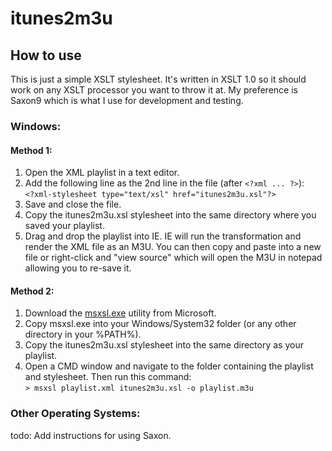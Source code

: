 itunes2m3u
==========

How to use
----------

This is just a simple XSLT stylesheet. It's written in XSLT 1.0 so it should work on any XSLT processor you want to throw it at. My preference is Saxon9 which is what I use for development and testing. 

### Windows:

#### Method 1:

1.	Open the XML playlist in a text editor.
1.	Add the following line as the 2nd line in the file (after `<?xml ... ?>`):<br/>
	`<?xml-stylesheet type="text/xsl" href="itunes2m3u.xsl"?>`
1.	Save and close the file.
1.	Copy the itunes2m3u.xsl stylesheet into the same directory where you saved your playlist.
1.	Drag and drop the playlist into IE. IE will run the transformation and render the XML file as an M3U. You can then copy and paste into a new file or right-click and "view source" which will open the M3U in notepad allowing you to re-save it. 

#### Method 2:

1.	Download the [msxsl.exe][] utility from Microsoft.
1.	Copy msxsl.exe into your Windows/System32 folder (or any other directory in your %PATH%).
1.	Copy the itunes2m3u.xsl stylesheet into the same directory as your playlist.
1.	Open a CMD window and navigate to the folder containing the playlist and stylesheet. Then run this command:<br/>
	`> msxsl playlist.xml itunes2m3u.xsl -o playlist.m3u`

[msxsl.exe]: http://www.microsoft.com/downloads/details.aspx?FamilyID=2fb55371-c94e-4373-b0e9-db4816552e41&DisplayLang=en

### Other Operating Systems:

todo: Add instructions for using Saxon.
